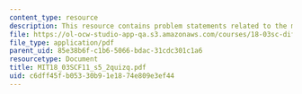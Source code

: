 ```yaml
---
content_type: resource
description: This resource contains problem statements related to the meaning of k.
file: https://ol-ocw-studio-app-qa.s3.amazonaws.com/courses/18-03sc-differential-equations-fall-2011/c6dff45fb05330b91e1874e809e3ef44_MIT18_03SCF11_s5_2quizq.pdf
file_type: application/pdf
parent_uid: 85e38b6f-c1b6-5066-bdac-31cdc301c1a6
resourcetype: Document
title: MIT18_03SCF11_s5_2quizq.pdf
uid: c6dff45f-b053-30b9-1e18-74e809e3ef44
---
```

